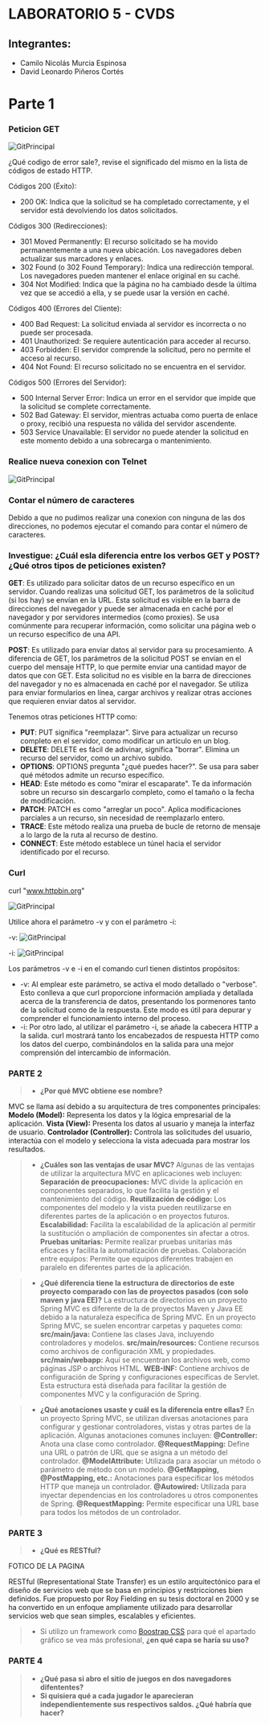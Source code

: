 # LABORATORIO 5 - CVDS
## Integrantes:
* Camilo Nicolás Murcia Espinosa
* David Leonardo Piñeros Cortés

# Parte 1
### Peticion GET
![GitPrincipal](img/error1.png)


¿Qué codigo de error sale?, revise el significado del mismo en la lista de códigos de estado HTTP.

Códigos 200 (Éxito):
* 200 OK: Indica que la solicitud se ha completado correctamente, y el servidor está devolviendo los datos solicitados.
  
Códigos 300 (Redirecciones):
* 301 Moved Permanently: El recurso solicitado se ha movido permanentemente a una nueva ubicación. Los navegadores deben actualizar sus marcadores y enlaces.
* 302 Found (o 302 Found Temporary): Indica una redirección temporal. Los navegadores pueden mantener el enlace original en su caché.
* 304 Not Modified: Indica que la página no ha cambiado desde la última vez que se accedió a ella, y se puede usar la versión en caché.

Códigos 400 (Errores del Cliente):
* 400 Bad Request: La solicitud enviada al servidor es incorrecta o no puede ser procesada.
* 401 Unauthorized: Se requiere autenticación para acceder al recurso.
* 403 Forbidden: El servidor comprende la solicitud, pero no permite el acceso al recurso.
* 404 Not Found: El recurso solicitado no se encuentra en el servidor.

Códigos 500 (Errores del Servidor):
* 500 Internal Server Error: Indica un error en el servidor que impide que la solicitud se complete correctamente.
* 502 Bad Gateway: El servidor, mientras actuaba como puerta de enlace o proxy, recibió una respuesta no válida del servidor ascendente.
* 503 Service Unavailable: El servidor no puede atender la solicitud en este momento debido a una sobrecarga o mantenimiento.

### Realice nueva conexion con Telnet

![GitPrincipal](img/error2.png)

### Contar el número de caracteres

Debido a que no pudimos realizar una conexion con ninguna de las dos direcciones, no podemos ejecutar el comando para contar el número de caracteres.

### Investigue: ¿Cuál esla diferencia entre los verbos GET y POST? ¿Qué otros tipos de peticiones existen?

**GET**: Es utilizado para solicitar datos de un recurso específico en un servidor. Cuando realizas una solicitud GET, los parámetros de la solicitud (si los hay) se envían en la URL. Esta solicitud es visible en la barra de direcciones del navegador y puede ser almacenada en caché por el navegador y por servidores intermedios (como proxies). Se usa comúnmente para recuperar información, como solicitar una página web o un recurso específico de una API.

**POST**: Es utilizado para enviar datos al servidor para su procesamiento. A diferencia de GET, los parámetros de la solicitud POST se envían en el cuerpo del mensaje HTTP, lo que permite enviar una cantidad mayor de datos que con GET. Esta solicitud no es visible en la barra de direcciones del navegador y no es almacenada en caché por el navegador. Se utiliza para enviar formularios en línea, cargar archivos y realizar otras acciones que requieren enviar datos al servidor.

Tenemos otras peticiones HTTP como:

- **PUT**: PUT significa "reemplazar". Sirve para actualizar un recurso completo en el servidor, como modificar un artículo en un blog.
- **DELETE**: DELETE es fácil de adivinar, significa "borrar". Elimina un recurso del servidor, como un archivo subido.
- **OPTIONS**: OPTIONS pregunta "¿qué puedes hacer?". Se usa para saber qué métodos admite un recurso específico.
- **HEAD**: Este método es como "mirar el escaparate". Te da información sobre un recurso sin descargarlo completo, como el tamaño o la fecha de modificación.
- **PATCH**: PATCH es como "arreglar un poco". Aplica modificaciones parciales a un recurso, sin necesidad de reemplazarlo entero.
- **TRACE**: Este método realiza una prueba de bucle de retorno de mensaje a lo largo de la ruta al recurso de destino.
- **CONNECT**: Este método establece un túnel hacia el servidor identificado por el recurso.

### Curl

curl "www.httpbin.org"

![GitPrincipal](img/curl1.png)

Utilice ahora el parámetro -v y con el parámetro -i:

-v: 
![GitPrincipal](img/curl2.png)

-i: 
![GitPrincipal](img/curl3.png)

Los parámetros -v e -i en el comando curl tienen distintos propósitos:

- -v: Al emplear este parámetro, se activa el modo detallado o "verbose". Esto conlleva a que curl proporcione información ampliada y detallada acerca de la transferencia de datos, presentando los pormenores tanto de la solicitud como de la respuesta. Este modo es útil para depurar y comprender el funcionamiento interno del proceso.
- -i: Por otro lado, al utilizar el parámetro -i, se añade la cabecera HTTP a la salida. curl mostrará tanto los encabezados de respuesta HTTP como los datos del cuerpo, combinándolos en la salida para una mejor comprensión del intercambio de información.

### PARTE 2

> * **¿Por qué MVC obtiene ese nombre?**

MVC se llama así debido a su arquitectura de tres componentes principales:
**Modelo (Model):** Representa los datos y la lógica empresarial de la aplicación.
**Vista (View):** Presenta los datos al usuario y maneja la interfaz de usuario.
**Controlador (Controller):** Controla las solicitudes del usuario, interactúa con el modelo y selecciona la vista adecuada para mostrar los resultados.

> * **¿Cuáles son las ventajas de usar MVC?**
Algunas de las ventajas de utilizar la arquitectura MVC en aplicaciones web incluyen:
**Separación de preocupaciones:** MVC divide la aplicación en componentes separados, lo que facilita la gestión y el mantenimiento del código.
**Reutilización de código:** Los componentes del modelo y la vista pueden reutilizarse en diferentes partes de la aplicación o en proyectos futuros.
**Escalabilidad:** Facilita la escalabilidad de la aplicación al permitir la sustitución o ampliación de componentes sin afectar a otros.
**Pruebas unitarias:** Permite realizar pruebas unitarias más eficaces y facilita la automatización de pruebas.
Colaboración entre equipos: Permite que equipos diferentes trabajen en paralelo en diferentes partes de la aplicación.

> * **¿Qué diferencia tiene la estructura de directorios de este proyecto comparado con las de proyectos pasados (con solo maven y java EE)?**
La estructura de directorios en un proyecto Spring MVC es diferente de la de proyectos Maven y Java EE debido a la naturaleza específica de Spring MVC. En un proyecto Spring MVC, se suelen encontrar carpetas y paquetes como:
**src/main/java:** Contiene las clases Java, incluyendo controladores y modelos.
**src/main/resources:** Contiene recursos como archivos de configuración XML y propiedades.
**src/main/webapp:** Aquí se encuentran los archivos web, como páginas JSP o archivos HTML.
**WEB-INF:** Contiene archivos de configuración de Spring y configuraciones específicas de Servlet.
Esta estructura está diseñada para facilitar la gestión de componentes MVC y la configuración de Spring.

> * **¿Qué anotaciones usaste y cuál es la diferencia entre ellas?**
En un proyecto Spring MVC, se utilizan diversas anotaciones para configurar y gestionar controladores, vistas y otras partes de la aplicación. Algunas anotaciones comunes incluyen:
**@Controller:** Anota una clase como controlador.
**@RequestMapping:** Define una URL o patrón de URL que se asigna a un método del controlador.
**@ModelAttribute:** Utilizada para asociar un método o parámetro de método con un modelo.
**@GetMapping, @PostMapping, etc.:** Anotaciones para especificar los métodos HTTP que maneja un controlador.
**@Autowired:** Utilizada para inyectar dependencias en los controladores u otros componentes de Spring.
**@RequestMapping:** Permite especificar una URL base para todos los métodos de un controlador.

### PARTE 3

> * **¿Qué es RESTful?**

FOTICO DE LA PAGINA

RESTful (Representational State Transfer) es un estilo arquitectónico para el diseño de servicios web que se basa en principios y restricciones bien definidos. Fue propuesto por Roy Fielding en su tesis doctoral en 2000 y se ha convertido en un enfoque ampliamente utilizado para desarrollar servicios web que sean simples, escalables y eficientes.

> * Si utilizo un framework como [Boostrap CSS](https://getbootstrap.com/) para qué el apartado gráfico se vea más profesional, **¿en qué capa se haría su uso?**


### PARTE 4

> *  **¿Qué pasa si abro el sitio de juegos en dos navegadores difententes?**
> *  **Si quisiera qué a cada jugador le aparecieran independientemente sus respectivos saldos. ¿Qué habría que hacer?**


